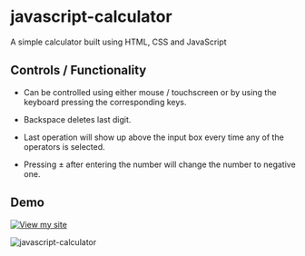 # javascript-calculator
A simple calculator built using HTML, CSS and JavaScript

## Controls / Functionality

- Can be controlled using either mouse / touchscreen or by using the keyboard pressing the corresponding keys.

- Backspace deletes last digit.

- Last operation will show up above the input box every time any of the operators is selected.

- Pressing ± after entering the number will change the number to negative one.

## Demo

[![View my site](https://img.shields.io/badge/View%20my%20site-8A2BE2)](https://siemanko.bieda.it/kalkulator-prosty/)

![javascript-calculator](https://github.com/user-attachments/assets/9cef7fee-7070-4c69-bb41-38758700b744)
